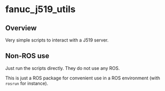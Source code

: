 # fanuc_j519_utils

## Overview

Very simple scripts to interact with a J519 server.


## Non-ROS use

Just run the scripts directly. They do not use any ROS.

This is just a ROS package for convenient use in a ROS environment (with `rosrun` for instance).
